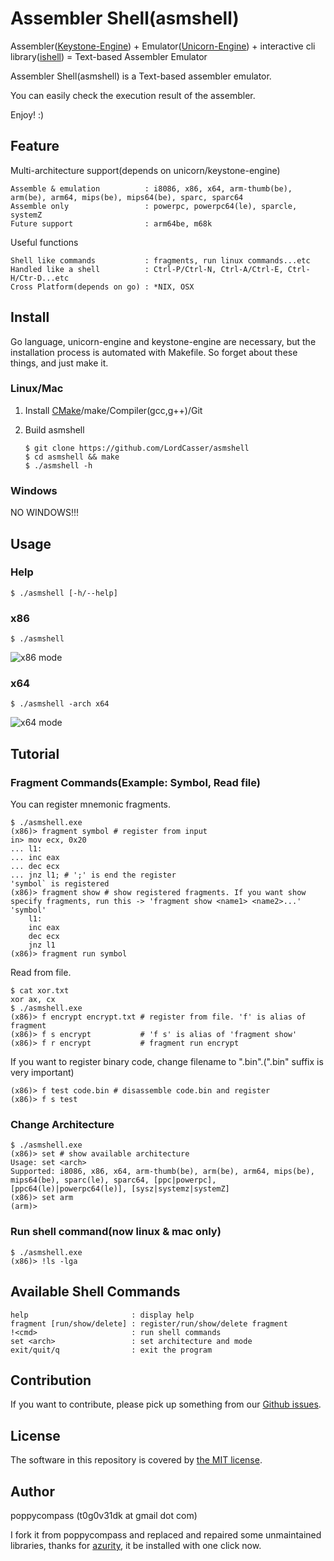 Assembler Shell(asmshell)
==============

Assembler([Keystone-Engine](http://www.keystone-engine.org/)) + Emulator([Unicorn-Engine](http://www.unicorn-engine.org/)) + interactive cli library([ishell](https://github.com/abiosoft/ishell)) = Text-based Assembler Emulator

Assembler Shell(asmshell) is a Text-based assembler emulator.

You can easily check the execution result of the assembler.

Enjoy! :)

## Feature
Multi-architecture support(depends on unicorn/keystone-engine)

	Assemble & emulation          : i8086, x86, x64, arm-thumb(be), arm(be), arm64, mips(be), mips64(be), sparc, sparc64
	Assemble only                 : powerpc, powerpc64(le), sparcle, systemZ
	Future support                : arm64be, m68k

Useful functions

	Shell like commands           : fragments, run linux commands...etc
	Handled like a shell          : Ctrl-P/Ctrl-N, Ctrl-A/Ctrl-E, Ctrl-H/Ctr-D...etc
	Cross Platform(depends on go) : *NIX, OSX

## Install
Go language, unicorn-engine and keystone-engine are necessary, but the installation process is automated with Makefile. So forget about these things, and just make it.


### Linux/Mac

1. Install [CMake](https://cmake.org/download/)/make/Compiler(gcc,g++)/Git

2. Build asmshell

	`$ git clone https://github.com/LordCasser/asmshell`  
	`$ cd asmshell && make`  
	`$ ./asmshell -h`  

### Windows

NO WINDOWS!!!

## Usage

### Help
	$ ./asmshell [-h/--help]

### x86
	$ ./asmshell
![x86 mode](https://i.loli.net/2021/11/11/5pSidhzn6RU34Yx.jpg)

### x64
	$ ./asmshell -arch x64
![x64 mode](https://i.loli.net/2021/11/11/sx4GHcR5NweKaLB.jpg)


## Tutorial

### Fragment Commands(Example: Symbol, Read file)
You can register mnemonic fragments.

	$ ./asmshell.exe
	(x86)> fragment symbol # register from input
	in> mov ecx, 0x20
	... l1:
	... inc eax
	... dec ecx
	... jnz l1; # ';' is end the register
	'symbol` is registered
	(x86)> fragment show # show registered fragments. If you want show specify fragments, run this -> 'fragment show <name1> <name2>...'
	'symbol'
	    l1:
	    inc eax
	    dec ecx
	    jnz l1
	(x86)> fragment run symbol

Read from file.

	$ cat xor.txt
	xor ax, cx
	$ ./asmshell.exe
	(x86)> f encrypt encrypt.txt # register from file. 'f' is alias of fragment
	(x86)> f s encrypt           # 'f s' is alias of 'fragment show'
	(x86)> f r encrypt           # fragment run encrypt

If you want to register binary code, change filename to "<filename>.bin".(".bin" suffix is very important)  

	(x86)> f test code.bin # disassemble code.bin and register
	(x86)> f s test

### Change Architecture

	$ ./asmshell.exe
	(x86)> set # show available architecture
	Usage: set <arch>
	Supported: i8086, x86, x64, arm-thumb(be), arm(be), arm64, mips(be), mips64(be), sparc(le), sparc64, [ppc|powerpc], [ppc64(le)|powerpc64(le)], [sysz|systemz|systemZ]
	(x86)> set arm
	(arm)>

### Run shell command(now linux & mac only)
	$ ./asmshell.exe
	(x86)> !ls -lga

## Available Shell Commands
	help                       : display help
	fragment [run/show/delete] : register/run/show/delete fragment
	!<cmd>                     : run shell commands
	set <arch>                 : set architecture and mode
	exit/quit/q                : exit the program


## Contribution

If you want to contribute, please pick up something from our [Github issues](https://github.com/LordCasser/asmshell/issues).


## License

The software in this repository is covered by [the MIT license](LICENSE).


## Author

poppycompass (t0g0v31dk at gmail dot com)

I fork it from poppycompass and replaced and repaired some unmaintained libraries, thanks for [azurity](https://github.com/azurity),  it be installed with one click now.

